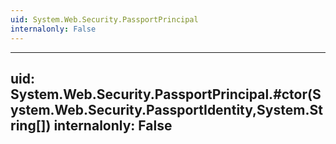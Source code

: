 ```yaml
---
uid: System.Web.Security.PassportPrincipal
internalonly: False
---
```


---
uid: System.Web.Security.PassportPrincipal.#ctor(System.Web.Security.PassportIdentity,System.String[])
internalonly: False
---
